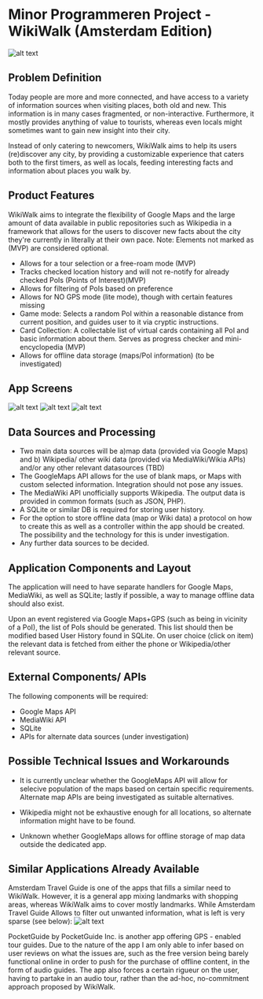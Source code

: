 # Minor Programmeren Project - WikiWalk (Amsterdam Edition)
![alt text](https://github.com/paulberinde/project/blob/master/doc/logotest3.png)
## Problem Definition

Today people are more and more connected, and have access to a variety of information sources when visiting places, both old and new. 
This information is in many cases fragmented, or non-interactive. Furthermore, it mostly provides anything of value to tourists, whereas
even locals might sometimes want to gain new insight into their city.

Instead of only catering to newcomers, WikiWalk aims to help its users (re)discover any city, by providing a customizable experience that
caters both to the first timers, as well as locals, feeding interesting facts and information about places you walk by.

## Product Features

WikiWalk aims to integrate the flexibility of Google Maps and the large amount of data available in public repositories such as Wikipedia
in a framework that allows for the users to discover new facts about the city they're currently in literally at their own pace. 
Note: Elements not marked as (MVP) are considered optional.

+ Allows for a tour selection or a free-roam mode (MVP)
+ Tracks checked location history and will not re-notify for already checked PoIs (Points of Interest)(MVP)
+ Allows for filtering of PoIs based on preference
+ Allows for NO GPS mode (lite mode), though with certain features missing
+ Game mode: Selects a random PoI within a reasonable distance from current position, and guides user to it via cryptic instructions.
+ Card Collection: A collectable list of virtual cards containing all PoI and basic information about them. Serves as progress checker and mini-encyclopedia (MVP)
+ Allows for offline data storage (maps/PoI information) (to be investigated)

## App Screens
![alt text](https://github.com/paulberinde/project/blob/master/doc/main_activity_final.gif)
![alt text](https://github.com/paulberinde/project/blob/master/doc/collection_activity_final.gif)
![alt text](https://github.com/paulberinde/project/blob/master/doc/collection_item_final.gif)

## Data Sources and Processing
+ Two main data sources will be a)map data (provided via Google Maps) and b) Wikipedia/ other wiki data (provided via MediaWiki/Wikia APIs)
and/or any other relevant datasources (TBD)
+ The GoogleMaps API allows for the use of blank maps, or Maps with custom selected information. Integration should not pose any issues.
+ The MediaWiki API unofficially supports Wikipedia. The output data is provided in common formats (such as JSON, PHP).
+ A SQLite or similar DB is required for storing user history.
+ For the option to store offline data (map or Wiki data) a protocol on how to create this as well as a controller within the app should
be created. The possibility and the technology for this is under investigation.
+ Any further data sources to be decided.


## Application Components and Layout
The application will need to have separate handlers for Google Maps, MediaWiki, as well as SQLite; lastly if possible, a way to manage offline
data should also exist. 

Upon an event registered via Google Maps+GPS (such as being in vicinity of a PoI), the list of PoIs should be generated. This list should then 
be modified based User History found in SQLite. On user choice (click on item) the relevant data is fetched from either the phone 
or Wikipedia/other relevant source.

## External Components/ APIs
The following components will be required:
+ Google Maps API
+ MediaWiki API
+ SQLite
+ APIs for alternate data sources (under investigation)

## Possible Technical Issues and Workarounds
+ It is currently unclear whether the GoogleMaps API will allow for selecive population of the maps based on certain specific requirements.
Alternate map APIs are being investigated as suitable alternatives.

+ Wikipedia might not be exhaustive enough for all locations, so alternate information might have to be found.

+ Unknown whether GoogleMaps allows for offline storage of map data outside the dedicated app.
 

## Similar Applications Already Available
Amsterdam Travel Guide is one of the apps that fills a similar need to WikiWalk. However, it is a general app mixing landmarks with 
shopping areas, whereas WikiWalk aims to cover mostly landmarks. While Amsterdam Travel Guide Allows to filter out unwanted information,
what is left is very sparse (see below):
![alt text](https://github.com/paulberinde/project/blob/master/doc/Screenshot_2016-05-30-16-11-32.png)


PocketGuide by PocketGuide Inc. is another app offering GPS - enabled tour guides. Due to the nature of the app I am only able to infer based on user reviews on what the issues are, such as the free version being barely functional online in order to push for the purchase of
offline content, in the form of audio guides. The app also forces a certain rigueur on the user, having to partake in an audio tour,
rather than the ad-hoc, no-commitment approach proposed by WikiWalk.

